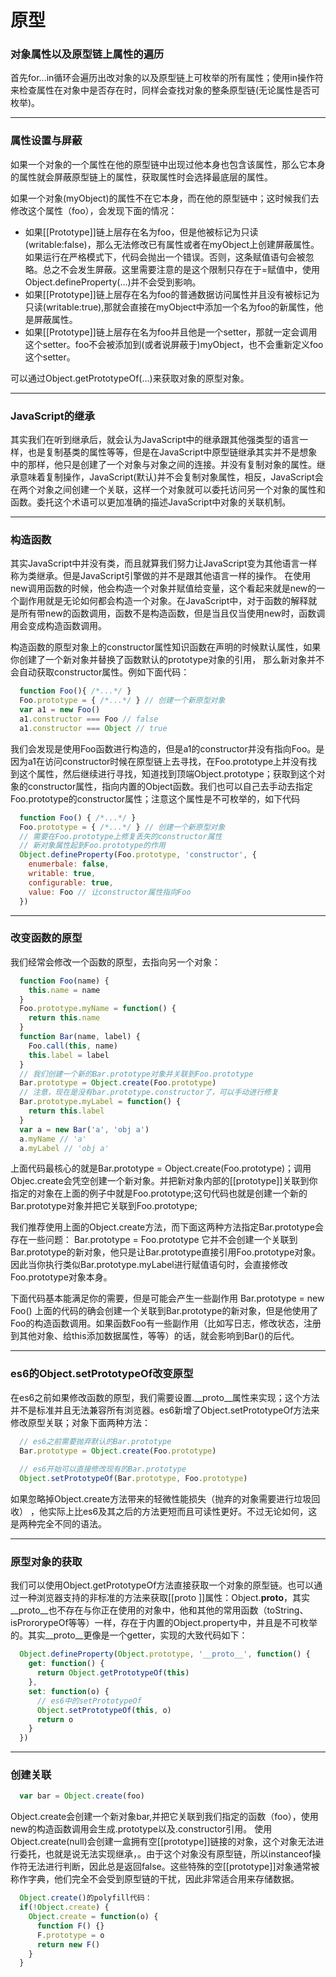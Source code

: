 # 原型



### 对象属性以及原型链上属性的遍历
  首先for...in循环会遍历出改对象的以及原型链上可枚举的所有属性；使用in操作符来检查属性在对象中是否存在时，同样会查找对象的整条原型链(无论属性是否可枚举)。

 
---
### 属性设置与屏蔽
  如果一个对象的一个属性在他的原型链中出现过他本身也包含该属性，那么它本身的属性就会屏蔽原型链上的属性，获取属性时会选择最底层的属性。
  
  如果一个对象(myObject)的属性不在它本身，而在他的原型链中；这时候我们去修改这个属性（foo），会发现下面的情况：
+ 如果[[Prototype]]链上层存在名为foo，但是他被标记为只读(writable:false)，那么无法修改已有属性或者在myObject上创建屏蔽属性。如果运行在严格模式下，代码会抛出一个错误。否则，这条赋值语句会被忽略。总之不会发生屏蔽。这里需要注意的是这个限制只存在于=赋值中，使用Object.defineProperty(...)并不会受到影响。
+ 如果[[Prototype]]链上层存在名为foo的普通数据访问属性并且没有被标记为只读(writable:true),那就会直接在myObject中添加一个名为foo的新属性，他是屏蔽属性。
+ 如果[[Prototype]]链上层存在名为foo并且他是一个setter，那就一定会调用这个setter。foo不会被添加到(或者说屏蔽于)myObject，也不会重新定义foo这个setter。



可以通过Object.getPrototypeOf(...)来获取对象的原型对象。
 
---
### JavaScript的继承

  其实我们在听到继承后，就会认为JavaScript中的继承跟其他强类型的语言一样，也是复制基类的属性等等，但是在JavaScript中原型链继承其实并不是想象中的那样，他只是创建了一个对象与对象之间的连接。并没有复制对象的属性。继承意味着复制操作，JavaScript(默认)并不会复制对象属性，相反，JavaScript会在两个对象之间创建一个关联，这样一个对象就可以委托访问另一个对象的属性和函数。委托这个术语可以更加准确的描述JavaScript中对象的关联机制。
 
---

### 构造函数

  其实JavaScript中并没有类，而且就算我们努力让JavaScript变为其他语言一样称为类继承。但是JavaScript引擎做的并不是跟其他语言一样的操作。
  在使用new调用函数的时候，他会构造一个对象并赋值给变量，这个看起来就是new的一个副作用就是无论如何都会构造一个对象。在JavaScript中，对于函数的解释就是所有带new的函数调用，函数不是构造函数，但是当且仅当使用new时，函数调用会变成构造函数调用。
  
  构造函数的原型对象上的constructor属性知识函数在声明的时候默认属性，如果你创建了一个新对象并替换了函数默认的prototype对象的引用， 那么新对象并不会自动获取constructor属性。例如下面代码：
```js
  function Foo(){ /*...*/ }
  Foo.prototype = { /*...*/ } // 创建一个新原型对象
  var a1 = new Foo()
  a1.constructor === Foo // false
  a1.constructor === Object // true
```
  我们会发现是使用Foo函数进行构造的，但是a1的constructor并没有指向Foo。是因为a1在访问constructor时候在原型链上去寻找，在Foo.prototype上并没有找到这个属性，然后继续进行寻找，知道找到顶端Object.prototype；获取到这个对象的constructor属性，指向内置的Object函数。我们也可以自己去手动去指定Foo.prototype的constructor属性；注意这个属性是不可枚举的，如下代码
```js
  function Foo() { /*...*/ }
  Foo.prototype = { /*...*/ } // 创建一个新原型对象
  // 需要在Foo.prototype上修复丢失的constructor属性
  // 新对象属性起到Foo.prototype的作用
  Object.defineProperty(Foo.prototype, 'constructor', {
    enumerbale: false,
	writable: true,
	configurable: true,
	value: Foo // 让constructor属性指向Foo
  })
```
---

### 改变函数的原型

  我们经常会修改一个函数的原型，去指向另一个对象：
```js
  function Foo(name) {
    this.name = name
  }
  Foo.prototype.myName = function() {
    return this.name
  }
  function Bar(name, label) {
    Foo.call(this, name)
	this.label = label
  }
  // 我们创建一个新的Bar.prototype对象并关联到Foo.prototype
  Bar.prototype = Object.create(Foo.prototype)
  // 注意，现在是没有bar.prototype.constructor了，可以手动进行修复
  Bar.prototype.myLabel = function() {
    return this.label
  }
  var a = new Bar('a', 'obj a')
  a.myName // 'a'
  a.myLabel // 'obj a'
```
  上面代码最核心的就是Bar.prototype = Object.create(Foo.prototype)；调用Objec.create会凭空创建一个新对象。并把新对象内部的[[prototype]]关联到你指定的对象在上面的例子中就是Foo.prototype;这句代码也就是创建一个新的Bar.prototype对象并把它关联到Foo.prototype;
  
  
  我们推荐使用上面的Object.create方法，而下面这两种方法指定Bar.prototype会存在一些问题：
  Bar.prototype = Foo.prototype
  它并不会创建一个关联到Bar.prototype的新对象，他只是让Bar.prototype直接引用Foo.prototype对象。因此当你执行类似Bar.prototype.myLabel进行赋值语句时，会直接修改Foo.prototype对象本身。
  
  下面代码基本能满足你的需要，但是可能会产生一些副作用
  Bar.prototype = new Foo()
  上面的代码的确会创建一个关联到Bar.prototype的新对象，但是他使用了Foo的构造函数调用。如果函数Foo有一些副作用（比如写日志，修改状态，注册到其他对象、给this添加数据属性，等等）的话，就会影响到Bar()的后代。
 
---

### es6的Object.setPrototypeOf改变原型
  在es6之前如果修改函数的原型，我们需要设置.__proto__属性来实现；这个方法并不是标准并且无法兼容所有浏览器。es6新增了Object.setPrototypeOf方法来修改原型关联；对象下面两种方法：
```js
  // es6之前需要抛弃默认的Bar.prototype
  Bar.prototype = Object.create(Foo.prototype)
  
  // es6开始可以直接修改现有的Bar.prototype
  Object.setPrototypeOf(Bar.prototype, Foo.prototype)
```
  如果忽略掉Object.create方法带来的轻微性能损失（抛弃的对象需要进行垃圾回收）
，他实际上比es6及其之后的方法更短而且可读性更好。不过无论如何，这是两种完全不同的语法。
 
---

### 原型对象的获取
  我们可以使用Object.getPrototypeOf方法直接获取一个对象的原型链。也可以通过一种浏览器支持的非标准的方法来获取[[proto ]]属性：Object.__proto__，其实__proto__也不存在与你正在使用的对象中，他和其他的常用函数（toString、isPrororypeOf等等）一样，存在于内置的Object.property中，并且是不可枚举的。其实__proto__更像是一个getter，实现的大致代码如下：
```js
  Object.defineProperty(Object.prototype, '__proto__', function() {
    get: function() {
	  return Object.getPrototypeOf(this)
	},
	set: function(o) {
	  // es6中的setPrototypeOf
	  Object.setPrototypeOf(this, o)
	  return o
	}
  })
```
 
---
### 创建关联

```js
  var bar = Object.create(foo)
```
  Object.create会创建一个新对象bar,并把它关联到我们指定的函数（foo），使用new的构造函数调用会生成.prototype以及.constructor引用。
  使用Object.create(null)会创建一盒拥有空[[prototype]]链接的对象，这个对象无法进行委托，也就是说无法实现继承，。由于这个对象没有原型链，所以instanceof操作符无法进行判断，因此总是返回false。这些特殊的空[[prototype]]对象通常被称作字典，他们完全不会受到原型链的干扰，因此非常适合用来存储数据。
```js
  Object.create()的polyfill代码：
  if(!Object.create) {
    Object.create = function(o) {
	  function F() {}
	  F.prototype = o
	  return new F()
	}
  }
```
  